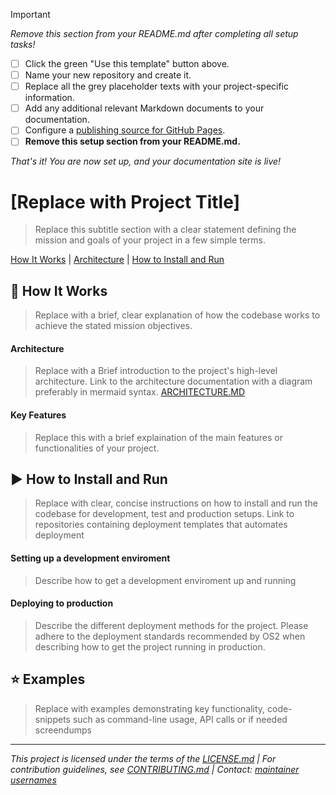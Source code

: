 > [!IMPORTANT] 
> *Remove this section from your README.md after completing all setup tasks!*
> - [ ] Click the green "Use this template" button above.
> - [ ] Name your new repository and create it.
> - [ ] Replace all the grey placeholder texts with your project-specific information.
> - [ ] Add any additional relevant Markdown documents to your documentation.
> - [ ] Configure a [publishing source for GitHub Pages](https://help.github.com/en/articles/configuring-a-publishing-source-for-github-pages).
> - [ ] **Remove this setup section from your README.md.**
>
> *That's it! You are now set up, and your documentation site is live!*


# [Replace with Project Title]
> Replace this subtitle section with a clear statement defining the mission and goals of your project in a few simple terms.

[How It Works](#🧭-how-it-works) | [Architecture](#architecture) | [ How to Install and Run](#▶️-how-to-install-and-run)

## 🧭 How It Works
> Replace with a brief, clear explanation of how the codebase works to achieve the stated mission objectives.

#### Architecture

> Replace with a Brief introduction to the project's high-level architecture. Link to the architecture documentation with a diagram preferably in mermaid syntax.
[ARCHITECTURE.MD](./docs/ARCHITECTURE.MD)

#### Key Features

> Replace this with a brief explaination of the main features or functionalities of your project.

## ▶️ How to Install and Run
> Replace with clear, concise instructions on how to install and run the codebase for development, test and production setups. Link to repositories containing deployment templates that automates deployment

#### Setting up a development enviroment
> Describe how to get a development enviroment up and running

#### Deploying to production
> Describe the different deployment methods for the project. Please adhere to the deployment standards recommended by OS2 when describing how to get the project running in production.

#### 

## :star: Examples

> Replace with examples demonstrating key functionality, code-snippets such as command-line usage, API calls or if needed screendumps

---

*This project is licensed under the terms of the [LICENSE.md](LICENSE.md) | For contribution guidelines, see [CONTRIBUTING.md](CONTRIBUTING.md) | Contact: [maintainer usernames]()*


